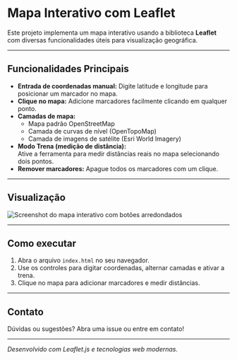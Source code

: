 # Mapa Interativo com Leaflet

Este projeto implementa um mapa interativo usando a biblioteca **Leaflet** com diversas funcionalidades úteis para visualização geográfica.

---

## Funcionalidades Principais

- **Entrada de coordenadas manual:** Digite latitude e longitude para posicionar um marcador no mapa.
- **Clique no mapa:** Adicione marcadores facilmente clicando em qualquer ponto.
- **Camadas de mapa:**
  - Mapa padrão OpenStreetMap
  - Camada de curvas de nível (OpenTopoMap)
  - Camada de imagens de satélite (Esri World Imagery)
- **Modo Trena (medição de distância):**  
  Ative a ferramenta para medir distâncias reais no mapa selecionando dois pontos.
- **Remover marcadores:** Apague todos os marcadores com um clique.

---

## 
## Visualização

![Screenshot do mapa interativo com botões arredondados](https://link-para-imagem-exemplo.png)

---

## Como executar

1. Abra o arquivo `index.html` no seu navegador.
2. Use os controles para digitar coordenadas, alternar camadas e ativar a trena.
3. Clique no mapa para adicionar marcadores e medir distâncias.

---

## Contato

Dúvidas ou sugestões? Abra uma issue ou entre em contato!

---

*Desenvolvido com Leaflet.js e tecnologias web modernas.*
